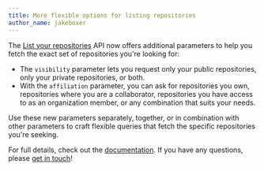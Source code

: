 ```yaml
---
title: More flexible options for listing repositories
author_name: jakeboxer
---
```


The [List your repositories][list-your-repos] API now offers additional parameters to help you fetch the exact set of repositories you're looking for:

- The `visibility` parameter lets you request only your public repositories, only your private repositories, or both.
- With the `affiliation` parameter, you can ask for repositories you own, repositories where you are a collaborator, repositories you have access to as an organization member, or any combination that suits your needs.

Use these new parameters separately, together, or in combination with other parameters to craft flexible queries that fetch the specific repositories you're seeking.

For full details, check out the [documentation][list-your-repos]. If you have any questions, please [get in touch][contact]!

[list-your-repos]: /v3/repos/#list-your-repositories
[contact]: https://github.com/contact?form[subject]=List+your+repositories+API
